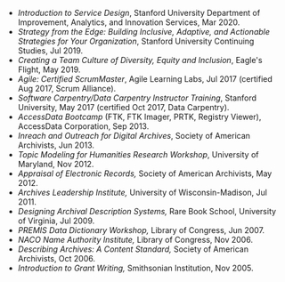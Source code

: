 * *Introduction to Service Design*, Stanford University Department of Improvement, Analytics, and Innovation Services, Mar 2020.
* *Strategy from the Edge: Building Inclusive, Adaptive, and Actionable Strategies for Your Organization*, Stanford University Continuing Studies, Jul 2019.
* *Creating a Team Culture of Diversity, Equity and Inclusion*, Eagle's Flight, May 2019.
* *Agile: Certified ScrumMaster*, Agile Learning Labs, Jul 2017 (certified Aug 2017, Scrum Alliance).
* *Software Carpentry/Data Carpentry Instructor Training*, Stanford University, May 2017 (certified Oct 2017, Data Carpentry).
* *AccessData Bootcamp* (FTK, FTK Imager, PRTK, Registry Viewer), AccessData Corporation, Sep 2013.
* *Inreach and Outreach for Digital Archives*, Society of American Archivists, Jun 2013.
* *Topic Modeling for Humanities Research Workshop*, University of Maryland, Nov 2012.
* *Appraisal of Electronic Records,* Society of American Archivists, May 2012.
* *Archives Leadership Institute,* University of Wisconsin-Madison, Jul 2011.
* *Designing Archival Description Systems,* Rare Book School, University of Virginia, Jul 2009.
* *PREMIS Data Dictionary Workshop,* Library of Congress, Jun 2007.
* *NACO Name Authority Institute,* Library of Congress, Nov 2006.
* *Describing Archives: A Content Standard,* Society of American Archivists, Oct 2006.
* *Introduction to Grant Writing,* Smithsonian Institution, Nov 2005.
